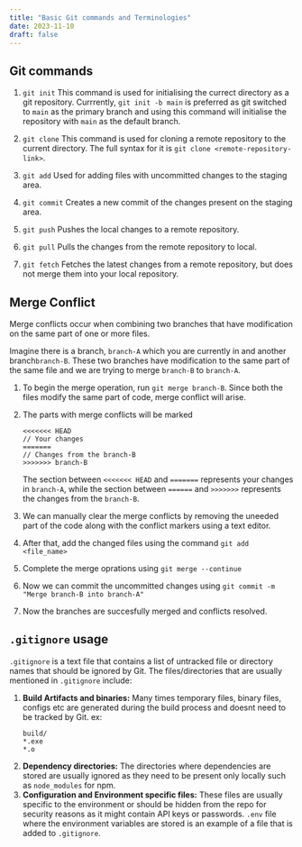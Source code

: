 ```yaml
---
title: "Basic Git commands and Terminologies"
date: 2023-11-10
draft: false
---
```


## Git commands

1. `git init`
    This command is used for initialising the currect directory as a git repository. Currrently, `git init -b main` is preferred as git switched to `main` as the primary branch and using this command will initialise the repository with `main` as the default branch.
    
2. `git clone`
    This command is used for cloning a remote repository to the current directory. The full syntax for it is `git clone <remote-repository-link>`.
    
3. `git add`
    Used for adding files with uncommitted changes to the staging area.
    
4. `git commit`
    Creates a new commit of the changes present on the staging area.
    
5. `git push`
    Pushes the local changes to a remote repository.
    
6. `git pull`
    Pulls the changes from the remote repository to local.

7. `git fetch`
    Fetches the latest changes from a remote repository, but does not merge them into your local repository.
    
## Merge Conflict

Merge conflicts occur when combining two branches that have modification on the same part of one or more files.

Imagine there is a branch, `branch-A` which you are currently in and another branch`branch-B`. These two branches have modification to the same part of the same file and we are trying to merge `branch-B` to `branch-A`.

1. To begin the merge operation, run `git merge branch-B`. Since both the files modify the same part of code, merge conflict will arise.
2. The parts with merge conflicts will be marked
    ```
    <<<<<<< HEAD
    // Your changes
    =======
    // Changes from the branch-B
    >>>>>>> branch-B
    ```
    The section between `<<<<<<< HEAD` and `=======` represents your changes in `branch-A`, while the section between `======` and `>>>>>>>` represents the changes from the `branch-B`.
    
3. We can manually clear the merge conflicts by removing the uneeded part of the code along with the conflict markers using a text editor.
4. After that, add the changed files using the command `git add <file_name>`
5. Complete the merge oprations using `git merge --continue`
6. Now we can commit the uncommitted changes using `git commit -m "Merge branch-B into branch-A"`
8. Now the branches are succesfully merged and conflicts resolved. 

## `.gitignore` usage

`.gitignore` is a text file that contains a list of untracked file or directory names that should be ignored by Git. The files/directories that are usually mentioned in `.gitignore` include:
1. **Build Artifacts and binaries:** Many times temporary files, binary files, configs etc are generated during the build process and doesnt need to be tracked by Git.
    ex:
    ```
    build/
    *.exe
    *.o
    ```
2. **Dependency directories:** The directories where dependencies are stored are usually ignored as they need to be present only locally such as `node_modules` for npm.
3. **Configuration and Environment specific files:** These files are usually specific to the environment or should be hidden from the repo for security reasons as it might contain API keys or passwords. `.env` file where the environment variables are stored is an example of a file that is added to `.gitignore`.